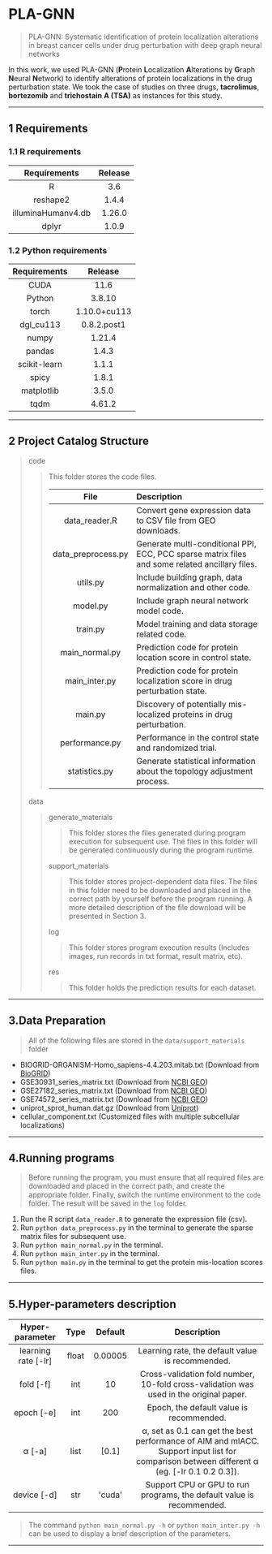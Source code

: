 # PLA-GNN

> PLA-GNN: Systematic identification of protein localization alterations in breast cancer cells under drug perturbation with deep graph neural networks

In this work, we used PLA-GNN (**P**rotein **L**ocalization **A**lterations by **G**raph **N**eural **N**etwork) to identify alterations of  protein localizations in the drug perturbation state. We took the case of studies on three drugs, **tacrolimus**, **bortezomib** and **trichostain** **A (TSA)** as instances for this study.

---

## 1 Requirements

### 1.1 R requirements

|    Requirements    | Release |
| :----------------: | :-----: |
|         R          |   3.6   |
|      reshape2      |  1.4.4  |
| illuminaHumanv4.db | 1.26.0  |
|       dplyr        |  1.0.9  |

### 1.2 Python requirements

| Requirements |   Release    |
| :----------: | :----------: |
|     CUDA     |     11.6     |
|    Python    |    3.8.10    |
|    torch     | 1.10.0+cu113 |
|  dgl_cu113   | 0.8.2.post1  |
|    numpy     |    1.21.4    |
|    pandas    |    1.4.3     |
| scikit-learn |    1.1.1     |
|    spicy     |    1.8.1     |
|  matplotlib  |    3.5.0     |
|     tqdm     |    4.61.2    |

---

## 2 Project Catalog Structure

> code
>
> > This folder stores the code files. 
> >
> > |        File        | Description                                                  |
> > | :----------------: | :----------------------------------------------------------- |
> > |   data_reader.R    | Convert gene expression data to CSV file from GEO downloads. |
> >| data_preprocess.py | Generate multi-conditional PPI, ECC, PCC sparse matrix files and some related ancillary files. |
> > |      utils.py      | Include building graph, data normalization and other code.   |
> >|      model.py      | Include graph neural network model code.                     |
> > |      train.py      | Model training and data storage related code.                |
> > |   main_normal.py   | Prediction code for protein location score in control state. |
> > |   main_inter.py    | Prediction code for protein localization score in drug perturbation state. |
> >|      main.py       | Discovery of potentially mis-localized proteins in drug perturbation. |
> > |   performance.py   | Performance in the control state and randomized trial.       |
> >|   statistics.py    | Generate statistical information about the topology adjustment process. |
> 
>data 
> 
>>generate_materials 
> >
> >> This folder stores the files generated during program execution for subsequent use. The files in this folder will be generated continuously during the program runtime.
> >
> >support_materials
> >
> >> This folder stores project-dependent data files. The files in this folder need to be downloaded and placed in the correct path by yourself before the program running. A more detailed description of the file download will be presented in Section 3.
> >
> >log
> >
> >> This folder stores program execution results (Includes images, run records in txt format, result matrix, etc).
> >
> >res
> >
> >> This folder holds the prediction results for each dataset.

---

## 3.Data Preparation

> All of the following files are stored in the `data/support_materials` folder

+ BIOGRID-ORGANISM-Homo_sapiens-4.4.203.mitab.txt (Download from [BioGRID](https://downloads.thebiogrid.org/BioGRID/Release-Archive/))
+ GSE30931_series_matrix.txt (Download from [NCBI GEO](https://www.ncbi.nlm.nih.gov/geo/query/acc.cgi?acc=GSE30931))
+ GSE27182_series_matrix.txt (Download from [NCBI GEO](https://www.ncbi.nlm.nih.gov/geo/query/acc.cgi?acc=GSE27182))
+ GSE74572_series_matrix.txt (Download from [NCBI GEO](https://www.ncbi.nlm.nih.gov/geo/query/acc.cgi?acc=GSE74572))
+ uniprot_sprot_human.dat.gz (Download from [Uniprot](https://ftp.uniprot.org/pub/databases/uniprot/current_release/knowledgebase/taxonomic_divisions/))
+ cellular_component.txt (Customized files with multiple subcellular localizations)

---

## 4.Running programs

> Before running the program, you must ensure that all required files are downloaded and placed in the correct path, and create the appropriate folder. Finally, switch the runtime environment to the `code` folder. The result will be saved in the `log` folder.

1. Run the R script `data_reader.R` to generate the expression file (csv).
2. Run `python data_preprocess.py` in the terminal to generate the sparse matrix files for subsequent use.
4. Run `python main_normal.py` in the terminal.
5. Run `python main_inter.py` in the terminal.
6. Run `python main.py` in the terminal to get the protein mis-location scores files.

---

## 5.Hyper-parameters description

|   Hyper-parameter   | Type  | Default |                         Description                          |
| :-----------------: | :---: | :-----: | :----------------------------------------------------------: |
| learning rate [-lr] | float | 0.00005 |       Learning rate, the default value is recommended.       |
|      fold [-f]      |  int  |   10    | Cross-validation fold number, 10-fold cross-validation was used in the original paper. |
|     epoch [-e]      |  int  |   200   |           Epoch, the default value is recommended.           |
|       α [-a]        | list  |  [0.1]  | α, set as 0.1 can get the best performance of AIM and mlACC. Support input list for comparison between different α (eg. [-lr 0.1 0.2 0.3]). |
|     device [-d]     |  str  | 'cuda'  | Support CPU or GPU to run programs, the default value is recommended. |

> The command `python main_normal.py -h` or `python main_inter.py -h` can be used to display a brief description of the parameters.

___

